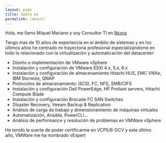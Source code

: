 ```yaml
---
layout: page
title: Sobre mí
permalink: /about/
---
```


Hola, me llamo Miquel Mariano y soy Consultor TI en [Ncora](https://www.ncora.com/)

Tengo mas de 10 años de experiencia en el ámbito de sistemas y en los últimos años he centrado mi trayectoria profesional especializándome en todo lo relacionado con la virtualización y automaticación del datacenter:

 - Diseño e implementación de VMware vSphere
 - Instalación y configuración de VMware ESXi 4.x, 5.x, 6.x
 - Instalación y configuración de almacenamiento Hitachi HUS, EMC VNXe, IBM Storwize, QNAP
 - Protocolos de almacenamiento: iSCSI, FC, NFS, SMB/CIFS
 - Instalación y configuración Dell PowerEdge, HP Proliant servers, Hitachi Compute Blade
 - Instalación y configuración Brocade FC SAN Switches
 - Disaster Recovery, Veeam Backup & Replication
 - Análisis de carga de trabajo y dimensionamiento de máquinas virtuales
 - Automatización, Ansible, PowerCLI...
 - Análisis de performance y resolución de problemas en VMWare vSphere

He tenido la suerte de poder certificarme en VCP5/6-DCV y este último año, VMWare me ha nombrado vExpert

